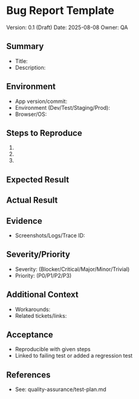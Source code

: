# Bug Report Template

Version: 0.1 (Draft)
Date: 2025-08-08
Owner: QA

## Summary
- Title:
- Description:

## Environment
- App version/commit:
- Environment (Dev/Test/Staging/Prod):
- Browser/OS:

## Steps to Reproduce
1. 
2. 
3. 

## Expected Result

## Actual Result

## Evidence
- Screenshots/Logs/Trace ID:

## Severity/Priority
- Severity: (Blocker/Critical/Major/Minor/Trivial)
- Priority: (P0/P1/P2/P3)

## Additional Context
- Workarounds:
- Related tickets/links:

## Acceptance
- Reproducible with given steps
- Linked to failing test or added a regression test

## References
- See: quality-assurance/test-plan.md
